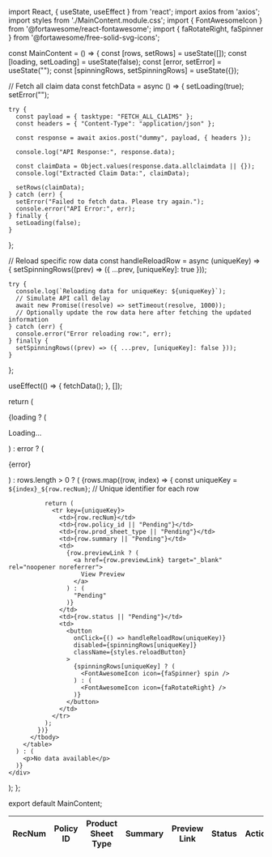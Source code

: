 import React, { useState, useEffect } from 'react';
import axios from 'axios';
import styles from './MainContent.module.css';
import { FontAwesomeIcon } from '@fortawesome/react-fontawesome';
import { faRotateRight, faSpinner } from '@fortawesome/free-solid-svg-icons';

const MainContent = () => {
  const [rows, setRows] = useState([]);
  const [loading, setLoading] = useState(false);
  const [error, setError] = useState("");
  const [spinningRows, setSpinningRows] = useState({});

  // Fetch all claim data
  const fetchData = async () => {
    setLoading(true);
    setError("");

    try {
      const payload = { tasktype: "FETCH_ALL_CLAIMS" };
      const headers = { "Content-Type": "application/json" };

      const response = await axios.post("dummy", payload, { headers });

      console.log("API Response:", response.data);

      const claimData = Object.values(response.data.allclaimdata || {});
      console.log("Extracted Claim Data:", claimData);

      setRows(claimData);
    } catch (err) {
      setError("Failed to fetch data. Please try again.");
      console.error("API Error:", err);
    } finally {
      setLoading(false);
    }
  };

  // Reload specific row data
  const handleReloadRow = async (uniqueKey) => {
    setSpinningRows((prev) => ({ ...prev, [uniqueKey]: true }));

    try {
      console.log(`Reloading data for uniqueKey: ${uniqueKey}`);
      // Simulate API call delay
      await new Promise((resolve) => setTimeout(resolve, 1000));
      // Optionally update the row data here after fetching the updated information
    } catch (err) {
      console.error("Error reloading row:", err);
    } finally {
      setSpinningRows((prev) => ({ ...prev, [uniqueKey]: false }));
    }
  };

  useEffect(() => {
    fetchData();
  }, []);

  return (
    <div className={styles.mainContent}>
      {loading ? (
        <p>Loading...</p>
      ) : error ? (
        <p>{error}</p>
      ) : rows.length > 0 ? (
        <table className={styles.table}>
          <thead>
            <tr>
              <th>RecNum</th>
              <th>Policy ID</th>
              <th>Product Sheet Type</th>
              <th>Summary</th>
              <th>Preview Link</th>
              <th>Status</th>
              <th>Actions</th>
            </tr>
          </thead>
          <tbody>
            {rows.map((row, index) => {
              const uniqueKey = `${index}_${row.recNum}`; // Unique identifier for each row

              return (
                <tr key={uniqueKey}>
                  <td>{row.recNum}</td>
                  <td>{row.policy_id || "Pending"}</td>
                  <td>{row.prod_sheet_type || "Pending"}</td>
                  <td>{row.summary || "Pending"}</td>
                  <td>
                    {row.previewLink ? (
                      <a href={row.previewLink} target="_blank" rel="noopener noreferrer">
                        View Preview
                      </a>
                    ) : (
                      "Pending"
                    )}
                  </td>
                  <td>{row.status || "Pending"}</td>
                  <td>
                    <button
                      onClick={() => handleReloadRow(uniqueKey)}
                      disabled={spinningRows[uniqueKey]}
                      className={styles.reloadButton}
                    >
                      {spinningRows[uniqueKey] ? (
                        <FontAwesomeIcon icon={faSpinner} spin />
                      ) : (
                        <FontAwesomeIcon icon={faRotateRight} />
                      )}
                    </button>
                  </td>
                </tr>
              );
            })}
          </tbody>
        </table>
      ) : (
        <p>No data available</p>
      )}
    </div>
  );
};

export default MainContent;
